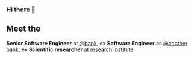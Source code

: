 ### Hi there 👋

## Meet the 
**Senior Software Engineer** at [@bank](https://www.psbank.ru/Bank), ex **Software Engineer** as [@another bank](https://finmoll.ru/), ex **Scientific researcher** at [research institute](https://inme-ras.ru/eng/)

<!--
**Arghm/Arghm** is a ✨ _special_ ✨ repository because its `README.md` (this file) appears on your GitHub profile.

Here are some ideas to get you started:

- 🔭 I’m currently working on ...
- 🌱 I’m currently learning ...
- 👯 I’m looking to collaborate on ...
- 🤔 I’m looking for help with ...
- 💬 Ask me about ...
- 📫 How to reach me: ...
- 😄 Pronouns: ...
- ⚡ Fun fact: ...
-->
